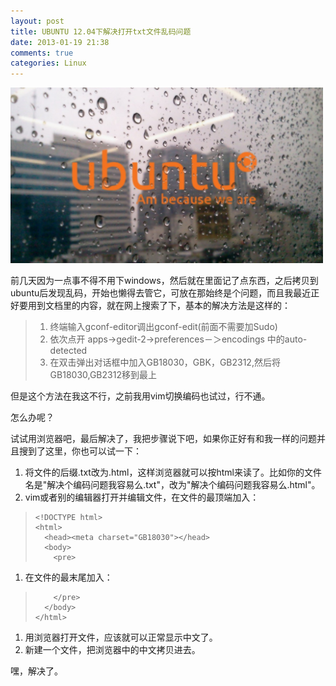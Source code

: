 ```yaml
---
layout: post
title: UBUNTU 12.04下解决打开txt文件乱码问题
date: 2013-01-19 21:38
comments: true
categories: Linux
---
```


<img src="/images/ubuntu_rain_in_baires.png" alt="ubuntu_rain_in_baires" width="500" >

前几天因为一点事不得不用下windows，然后就在里面记了点东西，之后拷贝到ubuntu后发现乱码，开始也懒得去管它，可放在那始终是个问题，而且我最近正好要用到文档里的内容，就在网上搜索了下，基本的解决方法是这样的：

<!-- more -->

> 1. 终端输入gconf-editor调出gconf-edit(前面不需要加Sudo)
> 1. 依次点开 apps->gedit-2->preferences－＞encodings 中的auto-detected
> 1. 在双击弹出对话框中加入GB18030，GBK，GB2312,然后将GB18030,GB2312移到最上

但是这个方法在我这不行，之前我用vim切换编码也试过，行不通。

怎么办呢？

试试用浏览器吧，最后解决了，我把步骤说下吧，如果你正好有和我一样的问题并且搜到了这里，你也可以试一下：

1. 将文件的后缀.txt改为.html，这样浏览器就可以按html来读了。比如你的文件名是"解决个编码问题我容易么.txt"，改为"解决个编码问题我容易么.html"。
1. vim或者别的编辑器打开并编辑文件，在文件的最顶端加入：
>     <!DOCTYPE html>
>     <html>
>       <head><meta charset="GB18030"></head>
>       <body>
>         <pre>
1. 在文件的最末尾加入：
>         </pre>
>       </body>
>     </html>
1. 用浏览器打开文件，应该就可以正常显示中文了。
1. 新建一个文件，把浏览器中的中文拷贝进去。

嘿，解决了。
